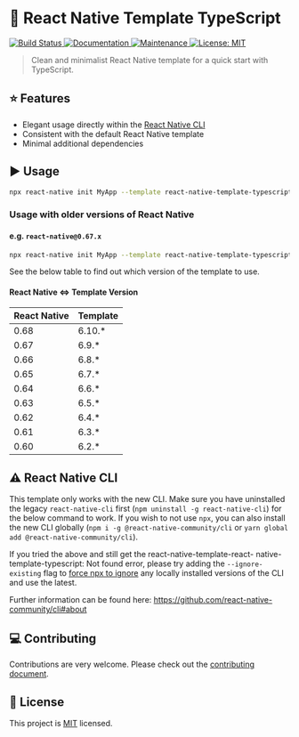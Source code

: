 # :space_invader: React Native Template TypeScript

<p>
  <a href="https://github.com/react-native-community/react-native-template-typescript/actions/workflows/npm-publish.yml">
    <img alt="Build Status" src="https://github.com/react-native-community/react-native-template-typescript/actions/workflows/npm-publish.yml/badge.svg" />
  </a>
  <a href="https://github.com/react-native-community/react-native-template-typescript#readme">
    <img alt="Documentation" src="https://img.shields.io/badge/documentation-yes-brightgreen.svg" />
  </a>
  <a href="https://github.com/react-native-community/react-native-template-typescript/graphs/commit-activity">
    <img alt="Maintenance" src="https://img.shields.io/badge/Maintained%3F-yes-green.svg" />
  </a>
  <a href="https://github.com/react-native-community/react-native-template-typescript/blob/master/LICENSE">
    <img alt="License: MIT" src="https://img.shields.io/badge/License-MIT-yellow.svg" />
  </a>
</p>

> Clean and minimalist React Native template for a quick start with TypeScript.

## :star: Features

- Elegant usage directly within the [React Native CLI](https://github.com/react-native-community/cli)
- Consistent with the default React Native template
- Minimal additional dependencies

## :arrow_forward: Usage

```sh
npx react-native init MyApp --template react-native-template-typescript
```

### Usage with older versions of React Native

#### e.g. `react-native@0.67.x`

```sh
npx react-native init MyApp --template react-native-template-typescript@6.9.*
```

See the below table to find out which version of the template to use.

#### React Native <=> Template Version

| React Native | Template |
| ------------ | -------- |
| 0.68         | 6.10.\*  |
| 0.67         | 6.9.\*   |
| 0.66         | 6.8.\*   |
| 0.65         | 6.7.\*   |
| 0.64         | 6.6.\*   |
| 0.63         | 6.5.\*   |
| 0.62         | 6.4.\*   |
| 0.61         | 6.3.\*   |
| 0.60         | 6.2.\*   |

## :warning: React Native CLI

This template only works with the new CLI. Make sure you have uninstalled the legacy `react-native-cli` first (`npm uninstall -g react-native-cli`) for the below command to work. If you wish to not use `npx`, you can also install the new CLI globally (`npm i -g @react-native-community/cli` or `yarn global add @react-native-community/cli`).

If you tried the above and still get the react-native-template-react- native-template-typescript: Not found error, please try adding the `--ignore-existing` flag to [force npx to ignore](https://github.com/npm/npx#description) any locally installed versions of the CLI and use the latest.

Further information can be found here: https://github.com/react-native-community/cli#about

## :computer: Contributing

Contributions are very welcome. Please check out the [contributing document](CONTRIBUTING.md).

## :bookmark: License

This project is [MIT](LICENSE) licensed.
